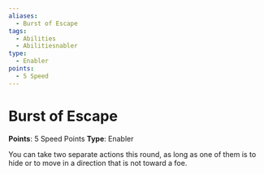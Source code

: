 ```yaml
---
aliases:
  - Burst of Escape
tags:
  - Abilities
  - Abilitiesnabler
type:
  - Enabler
points:
  - 5 Speed
---
```


# Burst of Escape

**Points**: 5 Speed Points
**Type**: Enabler

You can take two separate actions this round, as long as one of them is to hide or to move in a direction that is not toward a foe.

